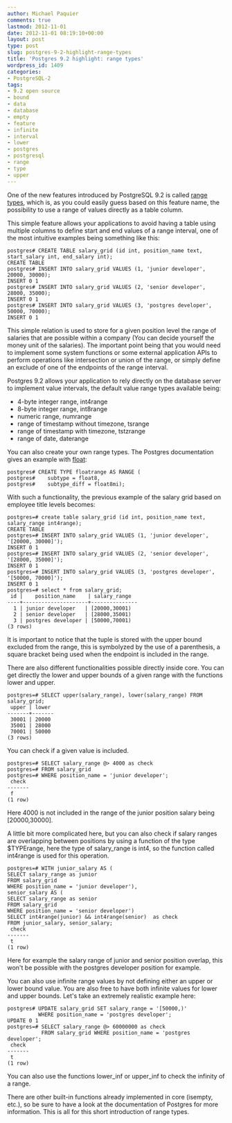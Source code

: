 ```yaml
---
author: Michael Paquier
comments: true
lastmod: 2012-11-01
date: 2012-11-01 08:19:10+00:00
layout: post
type: post
slug: postgres-9-2-highlight-range-types
title: 'Postgres 9.2 highlight: range types'
wordpress_id: 1409
categories:
- PostgreSQL-2
tags:
- 9.2 open source
- bound
- data
- database
- empty
- feature
- infinite
- interval
- lower
- postgres
- postgresql
- range
- type
- upper
---
```


One of the new features introduced by PostgreSQL 9.2 is called [range types](http://www.postgresql.org/docs/9.2/static/rangetypes.html), which is, as you could easily guess based on this feature name, the possibility to use a range of values directly as a table column.

This simple feature allows your applications to avoid having a table using multiple columns to define start and end values of a range interval, one of the most intuitive examples being something like this:

    postgres# CREATE TABLE salary_grid (id int, position_name text, start_salary int, end_salary int);
    CREATE TABLE
    postgres# INSERT INTO salary_grid VALUES (1, 'junior developer', 20000, 30000);
    INSERT 0 1
    postgres# INSERT INTO salary_grid VALUES (2, 'senior developer', 28000, 35000);
    INSERT 0 1
    postgres# INSERT INTO salary_grid VALUES (3, 'postgres developer', 50000, 70000);
    INSERT 0 1

This simple relation is used to store for a given position level the range of salaries that are possible within a company (You can decide yourself the money unit of the salaries). The important point being that you would need to implement some system functions or some external application APIs to perform operations like intersection or union of the range, or simply define an exclude of one of the endpoints of the range interval.

Postgres 9.2 allows your application to rely directly on the database server to implement value intervals, the default value range types available being:
	
  * 4-byte integer range, int4range	
  * 8-byte integer range, int8range
  * numeric range, numrange
  * range of timestamp without timezone, tsrange
  * range of timestamp with timezone, tstzrange
  * range of date, daterange

You can also create your own range types. The Postgres documentation gives an example with [float](http://www.postgresql.org/docs/9.2/static/rangetypes.html#RANGETYPES-DEFINING):

    postgres# CREATE TYPE floatrange AS RANGE (
    postgres#    subtype = float8,
    postgres#    subtype_diff = float8mi);

With such a functionality, the previous example of the salary grid based on employee title levels becomes:

    postgres=# create table salary_grid (id int, position_name text, salary_range int4range);
    CREATE TABLE
    postgres=# INSERT INTO salary_grid VALUES (1, 'junior developer', '[20000, 30000]');
    INSERT 0 1
    postgres=# INSERT INTO salary_grid VALUES (2, 'senior developer', '[28000, 35000]');
    INSERT 0 1
    postgres=# INSERT INTO salary_grid VALUES (3, 'postgres developer', '[50000, 70000]');
    INSERT 0 1
    postgres=# select * from salary_grid;
     id |    position_name    | salary_range  
    ----+---------------------+---------------
      1 | junior developer   | [20000,30001)
      2 | senior developer   | [28000,35001)
      3 | postgres developer | [50000,70001)
    (3 rows)

It is important to notice that the tuple is stored with the upper bound excluded from the range, this is symbolyzed by the use of a parenthesis, a square bracket being used when the endpoint is included in the range.

There are also different functionalities possible directly inside core.
You can get directly the lower and upper bounds of a given range with the functions lower and upper.

    postgres=# SELECT upper(salary_range), lower(salary_range) FROM salary_grid;
     upper | lower 
    -------+-------
     30001 | 20000
     35001 | 28000
     70001 | 50000
    (3 rows)

You can check if a given value is included.

    postgres=# SELECT salary_range @> 4000 as check 
    postgres=# FROM salary_grid
    postgres=# WHERE position_name = 'junior developer';
     check 
    -------
     f
    (1 row)

Here 4000 is not included in the range of the junior position salary being [20000,30000].

A little bit more complicated here, but you can also check if salary ranges are overlapping between positions by using a function of the type $TYPErange, here the type of salary_range is int4, so the function called int4range is used for this operation.

    postgres=# WITH junior_salary AS (
    SELECT salary_range as junior
    FROM salary_grid
    WHERE position_name = 'junior developer'), 
    senior_salary AS (
    SELECT salary_range as senior
    FROM salary_grid
    WHERE position_name = 'senior developer')
    SELECT int4range(junior) && int4range(senior)  as check
    FROM junior_salary, senior_salary;
     check 
    -------
     t
    (1 row)

Here for example the salary range of junior and senior position overlap, this won't be possible with the postgres developer position for example.

You can also use infinite range values by not defining either an upper or lower bound value. You are also free to have both infinite values for lower and upper bounds. Let's take an extremely realistic example here:

    postgres# UPDATE salary_grid SET salary_range = '[50000,)'
              WHERE position_name = 'postgres developer';
    UPDATE 0 1
    postgres=# SELECT salary_range @> 60000000 as check
               FROM salary_grid WHERE position_name = 'postgres developer';
     check 
    -------
     t
    (1 row)

You can also use the functions lower\_inf or upper\_inf to check the infinity of a range.

There are other built-in functions already implemented in core (isempty, etc.), so be sure to have a look at the documentation of Postgres for more information.
This is all for this short introduction of range types.
